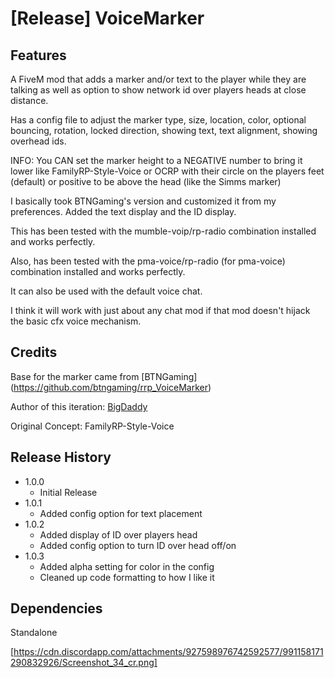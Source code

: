 # [Release] VoiceMarker

## Features

A FiveM mod that adds a marker and/or text to the player while they are talking as well as option to show network id over players heads at close distance.

Has a  config file to adjust the marker type, size, location, color, optional bouncing, rotation, locked direction, showing text, text alignment, showing overhead ids.

INFO: You CAN set the marker height to a NEGATIVE number to bring it lower like FamilyRP-Style-Voice or OCRP with their circle on the players feet (default) or positive to be above the head (like the Simms marker)

I basically took BTNGaming's version and customized it from my preferences. Added the text display and the ID display.

This has been tested with the mumble-voip/rp-radio combination installed and works perfectly.

Also, has been tested with the pma-voice/rp-radio (for pma-voice) combination installed and works perfectly.

It can also be used with the default voice chat.

I think it will work with just about any chat mod if that mod doesn't hijack the basic cfx voice mechanism.

## Credits
Base for the marker came from [BTNGaming] (https://github.com/btngaming/rrp_VoiceMarker)

Author of this iteration: [BigDaddy](https://github.com/darinbeard/VoiceMarker)

Original Concept: FamilyRP-Style-Voice

## Release History

* 1.0.0
    * Initial Release
* 1.0.1
	* Added config option for text placement
* 1.0.2
	* Added display of ID over players head
	* Added config option to turn ID over head off/on
* 1.0.3
	* Added alpha setting for color in the config
	* Cleaned up code formatting to how I like it

## Dependencies
Standalone

[https://cdn.discordapp.com/attachments/927598976742592577/991158171290832926/Screenshot_34_cr.png]
